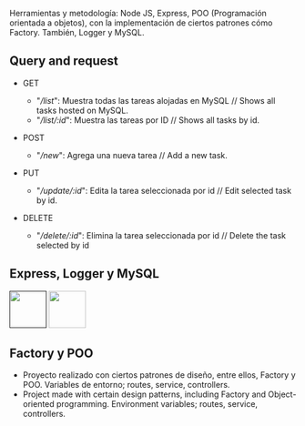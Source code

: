 Herramientas y metodología: Node JS, Express, POO (Programación orientada a objetos), con la implementación de ciertos patrones cómo Factory. También, Logger y MySQL.

## Query and request

  + GET
    * "*/list*": Muestra todas las tareas alojadas en MySQL // Shows all tasks hosted on MySQL.
    * "*/list/:id*": Muestra las tareas por ID // Shows all tasks by id.
    
  + POST
    * "*/new*": Agrega una nueva tarea // Add a new task.
    
  + PUT
    * "*/update/:id*": Edita la tarea seleccionada por id // Edit selected task by id.
    
  + DELETE
    * "*/delete/:id*": Elimina la tarea seleccionada por id // Delete the task selected by id

## Express, Logger y MySQL
 [<img src="https://wsofter.ru/wp-content/uploads/2017/12/node-express.png" width=65px />]()
 <img src="https://www.freepnglogos.com/uploads/logo-mysql-png/logo-mysql-development-mysql-logo-code-icon-9.png" width=65px />
 
## Factory y POO
  * Proyecto realizado con ciertos patrones de diseño, entre ellos, Factory y POO. Variables de entorno; routes, service, controllers.
  * Project made with certain design patterns, including Factory and Object-oriented programming. Environment variables; routes, service, controllers.
  
  
    
